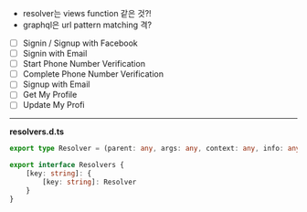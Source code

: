 - resolver는 views function 같은 것?!
- graphql은 url pattern matching 격?

- [ ] Signin / Signup with Facebook 
- [ ] Signin with Email
- [ ] Start Phone Number Verification
- [ ] Complete Phone Number Verification
- [ ] Signup with Email
- [ ] Get My Profile
- [ ] Update My Profi 
----------
**resolvers.d.ts**
```typescript
export type Resolver = (parent: any, args: any, context: any, info: any) => any;

export interface Resolvers {
	[key: string]: {
		[key: string]: Resolver
	}
}
```


<!--stackedit_data:
eyJoaXN0b3J5IjpbODU0MDQyNjkxLDMxMjEyNDQsNzM1Nzk3MT
UwLC00MTUxMjA1NjFdfQ==
-->